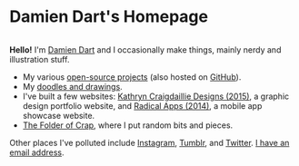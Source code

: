 Damien Dart's Homepage
======================

<img alt="" class="robotinaponcho-image"
    src="/assets/robotinaponcho.png"
    srcset="/assets/robotinaponcho@2x.png 2x">

**Hello!** I'm [Damien Dart][1] and I occasionally make things, mainly nerdy and illustration stuff.

[1]: </>

  - My various [open-source projects][2] (also hosted on [GitHub][3]).
  - My [doodles and drawings][4].
  - I've built a few websites: [Kathryn Craigdaillie Designs (2015)][5],
    a graphic design portfolio website, and [Radical Apps (2014)][6], a
    mobile app showcase website.
  - [The Folder of Crap][7], where I put random bits and pieces.

[2]: </git/>
[3]: <https://github.com/damiendart>
[4]: </art/>
[5]: <http://www.kathryncraigdaillie.co.uk/>
[6]: <http://www.radicalapps.co.uk/>
[7]: </crap/>

Other places I've polluted include [Instagram][8], [Tumblr][9], and
[Twitter][10]. [I have an email address][11].

[8]: <https://instagram.com/damiendart>
[9]: <http://blog.robotinaponcho.net>
[10]: <https://twitter.com/damiendart>
[11]: <mailto:damiendart@pobox.com>

